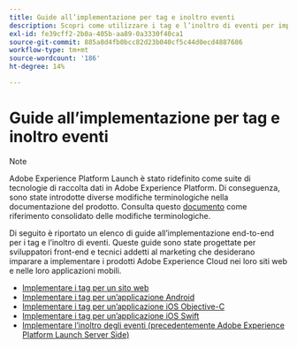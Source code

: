 ```yaml
---
title: Guide all’implementazione per tag e inoltro eventi
description: Scopri come utilizzare i tag e l’inoltro di eventi per implementare i prodotti Adobe Experience Cloud nei siti web e nelle applicazioni mobili.
exl-id: fe39cff2-2b0a-405b-aa89-0a3330f40ca1
source-git-commit: 885a8d4fb0bcc82d23b040cf5c44d0ecd4887686
workflow-type: tm+mt
source-wordcount: '186'
ht-degree: 14%

---
```


# Guide all’implementazione per tag e inoltro eventi

>[!NOTE]
>
>Adobe Experience Platform Launch è stato ridefinito come suite di tecnologie di raccolta dati in Adobe Experience Platform. Di conseguenza, sono state introdotte diverse modifiche terminologiche nella documentazione del prodotto. Consulta questo [documento](../term-updates.md) come riferimento consolidato delle modifiche terminologiche.

Di seguito è riportato un elenco di guide all’implementazione end-to-end per i tag e l’inoltro di eventi. Queste guide sono state progettate per sviluppatori front-end e tecnici addetti al marketing che desiderano imparare a implementare i prodotti Adobe Experience Cloud nei loro siti web e nelle loro applicazioni mobili.

* [Implementare i tag per un sito web](https://experienceleague.adobe.com/docs/platform-learn/implement-in-websites/overview.html)
* [Implementare i tag per un’applicazione Android](https://experienceleague.adobe.com/docs/platform-learn/implement-in-mobile-android-apps/overview.html)
* [Implementare i tag per un’applicazione iOS Objective-C](https://experienceleague.adobe.com/docs/platform-learn/implement-in-mobile-ios-objective-c-apps/overview.html)
* [Implementare i tag per un’applicazione iOS Swift](https://experienceleague.adobe.com/docs/platform-learn/implement-in-mobile-ios-swift-apps/overview.html)
* [Implementare l’inoltro degli eventi (precedentemente Adobe Experience Platform Launch Server Side)](https://experienceleague.adobe.com/docs/platform-learn/data-collection/event-forwarding/overview.html)
